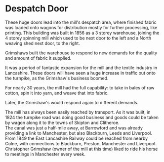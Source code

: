 # Despatch Door

These huge doors lead into the mill's despatch area, where finished fabric was loaded onto wagons for distribution mostly for further processing, like printing.
This building was built in 1856 as a 3 storey warehouse, joining the 4 storey spinning mill which used to be next door to the left and a North weaving shed next door, to the right. 

Grimshaws built the warehouse to respond to new demands for the quality and amount of fabric it supplied.

It was a period of fantastic expansion for the mill and the textile industry in Lancashire. These doors will have seen a huge increase in traffic out onto the turnpike, as the Grimshaw's business boomed.

For nearly 30 years, the mill had the full capability: to take in bales of raw cotton, spin it into yarn, and weave that into fabric. 

Later, the Grimshaw's would respond again to different demands.

The mill has always been easily reached by transport. 
As it was built, in 1824 the turnpike road was doing good business and goods could be taken by wagon along it to the towns of Skipton and Clitheroe.  
The canal was just a half-mile away, at Barrowford and was already providing a link to Manchester, but also Blackburn, Leeds and Liverpool.  
From 1849 the East Lancashire Railway could be reached from nearby Colne, with connections to Blackburn, Preston, Manchester and Liverpool.
Christopher Grimshaw (owner of the mill at this time) liked to ride his horse to meetings in Manchester every week.


